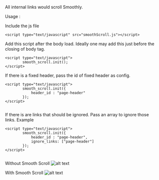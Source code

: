 All internal links would scroll Smoothly.

Usage : 

Include the js file
```
<script type="text/javascript" src="smoothScroll.js"></script>
```

Add this script after the body load. Ideally one may add this just before the closing of body tag.

```  
<script type="text/javascript">
        smooth_scroll.init();
</script>
```

If there is a fixed header, pass the id of fixed header as config.

```
<script type="text/javascript">
        smooth_scroll.init({
            header_id : "page-header"
        });
</script>


```

If there is are links that should be ignored. Pass an array to ignore those links. Example

```
<script type="text/javascript">
        smooth_scroll.init({
            header_id : "page-header",
            ignore_links: ["page-header"]
        });
</script>


```

Without Smooth Scroll
![alt text](https://raw.githubusercontent.com/CodingNinjasCodes/SmoothScrollJs/master/without_smooth_scroll.gif "Without Smooth Scroll")

With Smooth Scroll
![alt text](https://raw.githubusercontent.com/CodingNinjasCodes/SmoothScrollJs/master/with_smooth_scroll.gif "With Smooth Scroll")



